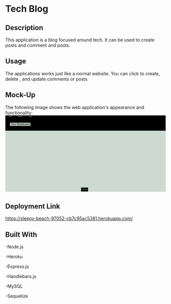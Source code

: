 # Tech Blog



## Description

This application is a blog focused around tech. It can be used to create posts and comment and posts.

## Usage

The applications works just like a normal website. You can click to create, delete , and update comments or posts

## Mock-Up

The following image shows the web application's appearance and functionality: 
![This shows what home page will look like](./assets/images/preview.png)

## Deployment Link

https://sleepy-beach-97052-cb7c95ac5381.herokuapp.com/

## Built With

-Node.js

-Heroku

-Express.js

-Handlebars.js

-MySQL

-Sequelize